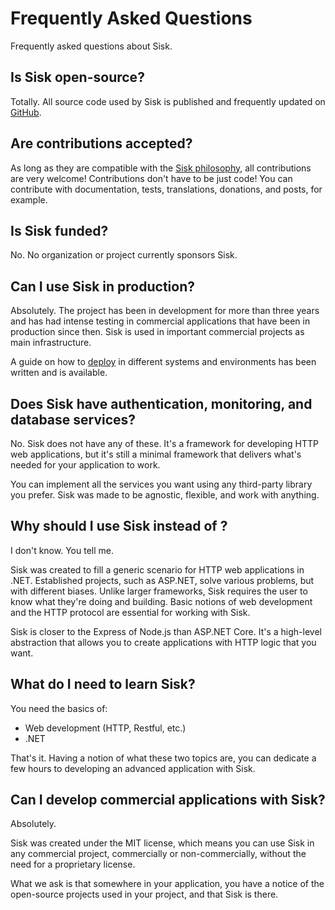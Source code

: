 # Frequently Asked Questions

Frequently asked questions about Sisk.

## Is Sisk open-source?

Totally. All source code used by Sisk is published and frequently updated on [GitHub](https://github.com/sisk-http).

## Are contributions accepted?

As long as they are compatible with the [Sisk philosophy](/), all contributions are very welcome! Contributions don't have to be just code! You can contribute with documentation, tests, translations, donations, and posts, for example.

## Is Sisk funded?

No. No organization or project currently sponsors Sisk.

## Can I use Sisk in production?

Absolutely. The project has been in development for more than three years and has had intense testing in commercial applications that have been in production since then. Sisk is used in important commercial projects as main infrastructure.

A guide on how to [deploy](/docs/deploying) in different systems and environments has been written and is available.

## Does Sisk have authentication, monitoring, and database services?

No. Sisk does not have any of these. It's a framework for developing HTTP web applications, but it's still a minimal framework that delivers what's needed for your application to work.

You can implement all the services you want using any third-party library you prefer. Sisk was made to be agnostic, flexible, and work with anything.

## Why should I use Sisk instead of <framework>?

I don't know. You tell me.

Sisk was created to fill a generic scenario for HTTP web applications in .NET. Established projects, such as ASP.NET, solve various problems, but with different biases. Unlike larger frameworks, Sisk requires the user to know what they're doing and building. Basic notions of web development and the HTTP protocol are essential for working with Sisk.

Sisk is closer to the Express of Node.js than ASP.NET Core. It's a high-level abstraction that allows you to create applications with HTTP logic that you want.

## What do I need to learn Sisk?

You need the basics of:

- Web development (HTTP, Restful, etc.)
- .NET

That's it. Having a notion of what these two topics are, you can dedicate a few hours to developing an advanced application with Sisk.

## Can I develop commercial applications with Sisk?

Absolutely.

Sisk was created under the MIT license, which means you can use Sisk in any commercial project, commercially or non-commercially, without the need for a proprietary license.

What we ask is that somewhere in your application, you have a notice of the open-source projects used in your project, and that Sisk is there.